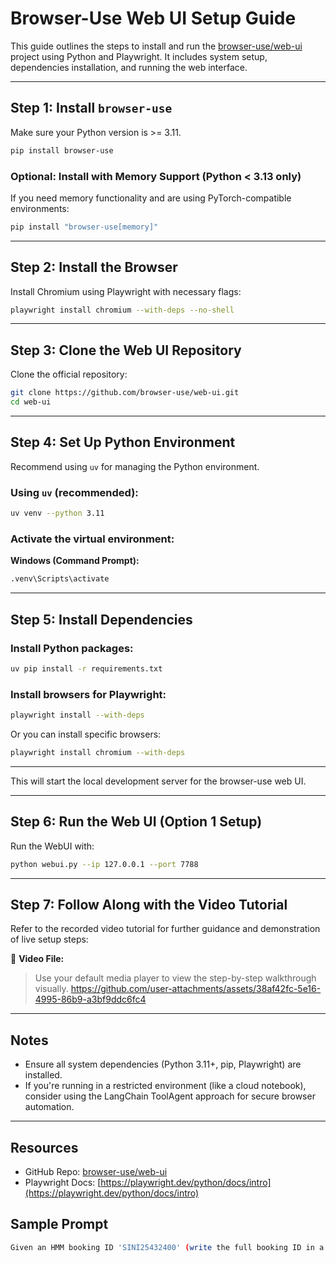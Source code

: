 
# Browser-Use Web UI Setup Guide

This guide outlines the steps to install and run the [browser-use/web-ui](https://github.com/browser-use/web-ui) project using Python and Playwright. It includes system setup, dependencies installation, and running the web interface.

---

## Step 1: Install `browser-use`

Make sure your Python version is >= 3.11.

```bash
pip install browser-use
```

### Optional: Install with Memory Support (Python < 3.13 only)

If you need memory functionality and are using PyTorch-compatible environments:

```bash
pip install "browser-use[memory]"
```

---

## Step 2: Install the Browser

Install Chromium using Playwright with necessary flags:

```bash
playwright install chromium --with-deps --no-shell
```

---

## Step 3: Clone the Web UI Repository

Clone the official repository:

```bash
git clone https://github.com/browser-use/web-ui.git
cd web-ui
```

---

## Step 4: Set Up Python Environment

Recommend using `uv` for managing the Python environment.

### Using `uv` (recommended):

```bash
uv venv --python 3.11
```

### Activate the virtual environment:

**Windows (Command Prompt):**

```bash
.venv\Scripts\activate
```

---

## Step 5: Install Dependencies

### Install Python packages:

```bash
uv pip install -r requirements.txt
```

### Install browsers for Playwright:

```bash
playwright install --with-deps
```

Or you can install specific browsers:

```bash
playwright install chromium --with-deps
```

---

This will start the local development server for the browser-use web UI.

---


## Step 6: Run the Web UI (Option 1 Setup)

Run the WebUI with:

```bash
python webui.py --ip 127.0.0.1 --port 7788
```

---

## Step 7: Follow Along with the Video Tutorial

Refer to the recorded video tutorial for further guidance and demonstration of live setup steps:

📁 **Video File:** 

> Use your default media player to view the step-by-step walkthrough visually.
> https://github.com/user-attachments/assets/38af42fc-5e16-4995-86b9-a3bf9ddc6fc4

---

## Notes

- Ensure all system dependencies (Python 3.11+, pip, Playwright) are installed.
- If you're running in a restricted environment (like a cloud notebook), consider using the LangChain ToolAgent approach for secure browser automation.

---

## Resources

- GitHub Repo: [browser-use/web-ui](https://github.com/browser-use/web-ui)
- Playwright Docs: [https://playwright.dev/python/docs/intro](https://playwright.dev/python/docs/intro)



## Sample Prompt
```bash
Given an HMM booking ID 'SINI25432400' (write the full booking ID in a first field out of three at B/L No.) , retrieve the voyage number and arrival date from "https://www.hmm21.com/e-service/general/trackNTrace/TrackNTrace.do"
```
